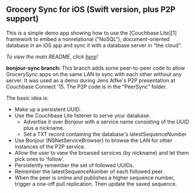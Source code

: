## Grocery Sync for iOS (Swift version, plus P2P support)

This is a simple demo app showing how to use the [Couchbase Lite][1] framework to embed a nonrelational ("NoSQL"), document-oriented database in an iOS app and sync it with a database server in "the cloud".

_To view the main README, click [here](https://github.com/couchbaselabs/Grocery-Sync-iOS/tree/master)!_

**bonjour-sync branch:** This branch adds some peer-to-peer code to allow GrocerySync apps on the same LAN to sync with each other without any server. It was used as a demo during Jens Alfke's P2P presentation at Couchbase Connect '15. The P2P code is in the "PeerSync" folder.

The basic idea is:

* Make up a persistent UUID.
* Use the Couchbase Lite listener to serve your database.
    * Advertise it over Bonjour with a service name consisting of the UUID plus a nickname.
    * Set a TXT record containing the database's latestSequenceNumber
* Use Bonjour (NSNetServiceBrowser) to browse the LAN for other instances of the P2P service.
* Allow the user to view the browsed services (by nickname) and let them pick ones to 'follow'.
* Persistently remember the set of followed UUIDs.
* Remember the latestSequenceNumber of each followed peer.
* When the peer is online and publishes a higher sequence number, trigger a one-off pull replication. Then update the saved sequence.
